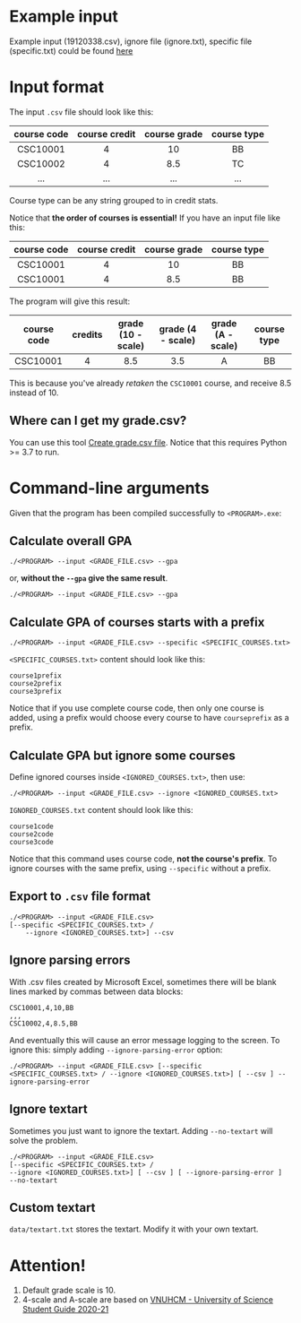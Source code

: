 # Example input
Example input (19120338.csv), ignore file (ignore.txt), specific file (specific.txt) could be found [here](https://gist.github.com/trhgquan/ce6e4d3d97f906f71c6d51482f7de9a8)

# Input format
The input `.csv` file should look like this:

|course code|course credit|course grade|course type|
|:---------:|:-----------:|:----------:|:---------:|
|CSC10001|4|10|BB
|CSC10002|4|8.5|TC
|...|...|...|...

Course type can be any string grouped to in credit stats.

Notice that **the order of courses is essential!** If you have an input file like this:
  
|course code|course credit|course grade|course type|
|:---------:|:-----------:|:----------:|:---------:|
|CSC10001|4|10|BB
|CSC10001|4|8.5|BB

The program will give this result:
  
|course code|credits|grade (10 - scale)|grade (4 - scale)|grade (A - scale)|course type|
|:---------:|:-----:|:----------------:|:---------------:|:---------------:|:---------:|
|CSC10001|4|8.5|3.5|A|BB

This is because you've already *retaken* the `CSC10001` course, and receive
8.5 instead of 10.

## Where can I get my grade.csv?
You can use this tool [Create grade.csv file](https://github.com/khongsomeo/create-grade-csv). Notice that this requires Python >= 3.7 to run.

# Command-line arguments
Given that the program has been compiled successfully to `<PROGRAM>.exe`:

## Calculate overall GPA
```shell
./<PROGRAM> --input <GRADE_FILE.csv> --gpa
```

or, **without the `--gpa` give the same result**.
```shell
./<PROGRAM> --input <GRADE_FILE.csv> --gpa
```

## Calculate GPA of courses starts with a prefix
```shell
./<PROGRAM> --input <GRADE_FILE.csv> --specific <SPECIFIC_COURSES.txt>
```

`<SPECIFIC_COURSES.txt>` content should look like this:
```
course1prefix
course2prefix
course3prefix
```
Notice that if you use complete course code, then only one course is added,
using a prefix would choose every course to have `courseprefix` as a prefix.

## Calculate GPA but ignore some courses 
Define ignored courses inside  `<IGNORED_COURSES.txt>`, then use:
```shell
./<PROGRAM> --input <GRADE_FILE.csv> --ignore <IGNORED_COURSES.txt>
```

`IGNORED_COURSES.txt` content should look like this:
```
course1code
course2code
course3code
```

Notice that this command uses course code, **not the course's prefix**. To ignore courses with the same prefix, using `--specific` without a prefix.

## Export to `.csv` file format
```shell
./<PROGRAM> --input <GRADE_FILE.csv>
[--specific <SPECIFIC_COURSES.txt> /
    --ignore <IGNORED_COURSES.txt>] --csv
```

## Ignore parsing errors
With .csv files created by Microsoft Excel, sometimes there will be blank lines marked by commas between data blocks:
```
CSC10001,4,10,BB
,,,
CSC10002,4,8.5,BB
```

And eventually this will cause an error message logging to the screen. To ignore this: simply adding `--ignore-parsing-error` option:
```shell
./<PROGRAM> --input <GRADE_FILE.csv> [--specific <SPECIFIC_COURSES.txt> / --ignore <IGNORED_COURSES.txt>] [ --csv ] --ignore-parsing-error
```

## Ignore textart
Sometimes you just want to ignore the textart. Adding `--no-textart` will solve the problem.
```shell
./<PROGRAM> --input <GRADE_FILE.csv>
[--specific <SPECIFIC_COURSES.txt> /
--ignore <IGNORED_COURSES.txt>] [ --csv ] [ --ignore-parsing-error ]
--no-textart
```

## Custom textart
`data/textart.txt` stores the textart. Modify it with your own textart.

# Attention!
1. Default grade scale is 10.
2. 4-scale and A-scale are based on [VNUHCM -
  University of Science Student Guide 2020-21](https://www.hcmus.edu.vn/component/content/article/124-cong-tac-sinh-vien/thong-tin-danh-cho-tan-sinh-vien/3323-so-tay-sinh-vien-nam-hoc-2020-2021?Itemid=437)